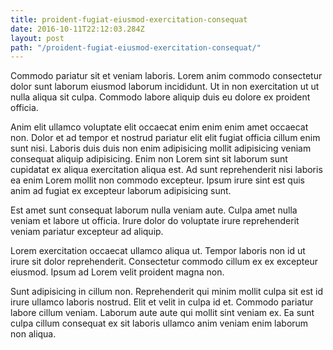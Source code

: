 ```yaml
---
title: proident-fugiat-eiusmod-exercitation-consequat
date: 2016-10-11T22:12:03.284Z
layout: post
path: "/proident-fugiat-eiusmod-exercitation-consequat/"
---
```


Commodo pariatur sit et veniam laboris. Lorem anim commodo consectetur dolor sunt laborum eiusmod laborum incididunt. Ut in non exercitation ut ut nulla aliqua sit culpa. Commodo labore aliquip duis eu dolore ex proident officia.

Anim elit ullamco voluptate elit occaecat enim enim enim amet occaecat non. Dolor et ad tempor et nostrud pariatur elit elit fugiat officia cillum enim sunt nisi. Laboris duis duis non enim adipisicing mollit adipisicing veniam consequat aliquip adipisicing. Enim non Lorem sint sit laborum sunt cupidatat ex aliqua exercitation aliqua est. Ad sunt reprehenderit nisi laboris ea enim Lorem mollit non commodo excepteur. Ipsum irure sint est quis anim ad fugiat ex excepteur laborum adipisicing sunt.

Est amet sunt consequat laborum nulla veniam aute. Culpa amet nulla veniam et labore ut officia. Irure dolor do voluptate irure reprehenderit veniam pariatur excepteur ad aliquip.

Lorem exercitation occaecat ullamco aliqua ut. Tempor laboris non id ut irure sit dolor reprehenderit. Consectetur commodo cillum ex ex excepteur eiusmod. Ipsum ad Lorem velit proident magna non.

Sunt adipisicing in cillum non. Reprehenderit qui minim mollit culpa sit est id irure ullamco laboris nostrud. Elit et velit in culpa id et. Commodo pariatur labore cillum veniam. Laborum aute aute qui mollit sint veniam ex. Ea sunt culpa cillum consequat ex sit laboris ullamco anim veniam enim laborum non aliqua.